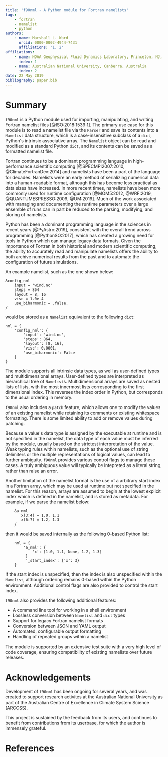 ```yaml
---
title: 'f90nml - A Python module for Fortran namelists'
tags:
    - fortran
    - namelist
    - python
authors:
    - name: Marshall L. Ward
      orcid: 0000-0002-4944-7431
      affiliations: '1, 2'
affiliations:
    - name: NOAA Geophysical Fluid Dynamics Laboratory, Princeton, NJ, USA
      index: 1
    - name: Australian National University, Canberra, Australia
      index: 2
date: 22 May 2019
bibliography: paper.bib
---
```


Summary
=======

`f90nml` is a Python module used for importing, manipulating, and writing
Fortran namelist files [@ISO:2018:1539:1].  The primary use case for this
module is to read a namelist file via the `Parser` and save its contents into a
`Namelist` data structure, which is a case-insensitive subclass of a `dict`,
Python's intrinsic associative array.  The `Namelist` object can be read and
modified as a standard Python `dict`, and its contents can be saved as a
formatted namelist file.

Fortran continues to be a dominant programming language in high-performance
scientific computing [@SPECMPI2007:2010, @ClimateFortranDev:2014] and namelists
have been a part of the language for decades.  Namelists were an early method
of serializing numerical data into a human-readable format, although this has
become less practical as data sizes have increased.  In more recent times,
namelists have been more commonly used for runtime configuration [@MOM5:2012,
@WRF:2019, @QUANTUMESPRESSO:2009, @UM:2019].  Much of the work associated with
managing and documenting the runtime parameters over a large ensemble of runs
can in part be reduced to the parsing, modifying, and storing of namelists.

Python has been a dominant programming language in the sciences in recent years
[@PyAstro:2019], consistent with the overall trend across programming
[@PythonSO:2017], which has created a growing need for tools in Python which
can manage legacy data formats.  Given the importance of Fortran in both
historical and modern scientific computing, the ability to accurately read and
manipulate namelists offers the ability to both archive numerical results from
the past and to automate the configuration of future simulations.

An example namelist, such as the one shown below:
```
&config_nml
    input = 'wind.nc'
    steps = 864
    layout = 8, 16
    visc = 1.0e-4
    use_biharmonic = .false.
/
```
would be stored as a `Namelist` equivalent to the following `dict`:
```
nml = {
    'config_nml': {
        'input': 'wind.nc',
        'steps': 864,
        'layout': [8, 16],
        'visc': 0.0001,
        'use_biharmonic': False
    }
}
```
The module supports all intrinsic data types, as well as user-defined types and
multidimensional arrays.  User-defined types are interpreted as hierarchical
tree of `Namelist`s.  Multidimensional arrays are saved as nested lists of
lists, with the most innermost lists corresponding to the first dimensional
index.  This reverses the index order in Python, but corresponds to the usual
ordering in memory.

`f90nml` also includes a `patch` feature, which allows one to modify the values
of an existing namelist while retaining its comments or existing whitespace
formatting.  There is some limited ability to add or remove values during
patching.

Because a value's data type is assigned by the executable at runtime and is not
specified in the namelist, the data type of each value must be inferred by the
module, usually based on the strictest interpretation of the value.  Weak
typing rules within namelists, such as the optional use of string delimiters or
the multiple representations of logical values, can lead to further ambiguity.
`f90nml` provides various control flags to manage these cases.  A truly
ambiguous value will typically be intepreted as a literal string, rather than
raise an error.

Another limitation of the namelist format is the use of a arbitrary start index
in a Fortran array, which may be used at runtime but not specified in the
namelist.  For this reason, arrays are assumed to begin at the lowest explicit
index which is defined in the namelist, and is stored as metadata.  For
example, if we parse the namelist below:
```
    &a_nml
       x(3:4) = 1.0, 1.1
       x(6:7) = 1.2, 1.3
    /
```
then it would be saved internally as the following 0-based Python list:
```
    nml = {
        'a_nml': {
            'x': [1.0, 1.1, None, 1.2, 1.3]
         }
         '_start_index': {'x': 3}
    }
```
If the start index is unspecified, then the index is also unspecified within
the `Namelist`, although ordering remains 0-based within the Python
environment.  Additional control flags are also provided to control the start
index.

`f90nml` also provides the following additional features:

-   A command line tool for working in a shell environment
-   Lossless conversion between `Namelist` and `dict` types
-   Support for legacy Fortran namelist formats
-   Conversion between JSON and YAML output
-   Automated, configurable output formatting
-   Handling of repeated groups within a namelist

The module is supported by an extensive test suite with a very high level of
code coverage, ensuring compatibility of existing namelists over future
releases.


Acknowledgements
================

Development of `f90nml` has been ongoing for several years, and was created to
support research activites at the Australian National University as part of the
Australian Centre of Excellence in Climate System Science (ARCCSS).

This project is sustained by the feedback from its users, and continues to
benefit from contributions from its userbase, for which the author is immensely
grateful.


References
==========
